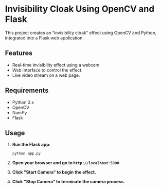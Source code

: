 # Invisibility Cloak Using OpenCV and Flask

This project creates an "invisibility cloak" effect using OpenCV and Python, integrated into a Flask web application.

## Features

- Real-time invisibility effect using a webcam.
- Web interface to control the effect.
- Live video stream on a web page.

## Requirements

- Python 3.x
- OpenCV
- NumPy
- Flask

## Usage

1. **Run the Flask app:**

    ```bash
    python app.py
    ```

2. **Open your browser and go to `http://localhost:5000`.**

3. **Click "Start Camera" to begin the effect.**

4. **Click "Stop Camera" to terminate the camera process.**

